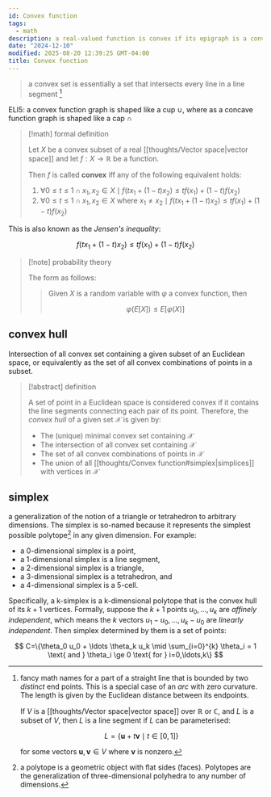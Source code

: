 ```yaml
---
id: Convex function
tags:
  - math
description: a real-valued function is convex if its epigraph is a convex set
date: "2024-12-10"
modified: 2025-08-20 12:39:25 GMT-04:00
title: Convex function
---
```


> a convex set is essentially a set that intersects every line in a line segment [^lineseg]

[^lineseg]:
    fancy math names for a part of a straight line that is bounded by two _distinct_ end points.
    This is a special case of an _arc_ with zero curvature. The length is given by the Euclidean distance between its endpoints.

    If $V$ is a [[thoughts/Vector space|vector space]] over $\mathbb{R}$ or $\mathbb{C}$, and $L$ is a subset of $V$, then $L$ is a line segment if $L$ can be parameterised:

    $$
    L = \{\mathbf{u} + t\mathbf{v} \mid t \in [0,1]\}
    $$

    for some vectors $\mathbf{u}, \mathbf{v} \in V$ where $\mathbf{v}$ is nonzero.

ELI5: a convex function graph is shaped like a cup $\cup$, where as a concave function graph is shaped like a cap $\cap$

> [!math] formal definition
>
> Let $X$ be a convex subset of a real [[thoughts/Vector space|vector space]] and let $f: X \to \mathbb{R}$ be a function.
>
> Then $f$ is called **convex** iff any of the following equivalent holds:
>
> 1. $\forall 0 \le t \le 1 \cap x_{1}, x_{2} \in X \mid f(tx_{1}+(1-t)x_{2}) \le tf(x_{1}) + (1-t)f(x_{2})$
> 2. $\forall 0 \le t \le 1 \cap x_{1}, x_{2} \in X \text{ where } x_{1} \neq x_{2} \mid f(tx_{1}+(1-t)x_{2}) \le tf(x_{1}) + (1-t)f(x_{2})$

This is also known as the _Jensen's inequality_:

$$
f(tx_{1} + (1-t)x_{2}) \le tf(x_{1}) + (1-t)f(x_{2})
$$

> [!note] probability theory
>
> The form as follows:
>
> > Given $X$ is a random variable with $\varphi$ a convex function, then
> >
> > $$
> > \varphi(E[X]) \le E[\varphi{(X)}]
> > $$

## convex hull

Intersection of all convex set containing a given subset of an Euclidean space, or equivalently as the set of all convex combinations of points in a subset.

> [!abstract] definition
>
> A set of point in a Euclidean space is considered convex if it contains the line segments connecting each pair of its point. Therefore, the _convex hull_ of a given set $\mathcal{X}$ is given by:
>
> - The (unique) minimal convex set containing $\mathcal{X}$
> - The intersection of all convex set containing $\mathcal{X}$
> - The set of all convex combinations of points in $\mathcal{X}$
> - The union of all [[thoughts/Convex function#simplex|simplices]] with vertices in $\mathcal{X}$

## simplex

a generalization of the notion of a triangle or tetrahedron to arbitrary dimensions. The simplex is so-named because it represents the simplest possible polytope[^2] in any given dimension. For example:

- a 0-dimensional simplex is a point,
- a 1-dimensional simplex is a line segment,
- a 2-dimensional simplex is a triangle,
- a 3-dimensional simplex is a tetrahedron, and
- a 4-dimensional simplex is a 5-cell.

Specifically, a k-simplex is a k-dimensional polytope that is the convex hull of its $k+1$ vertices.
Formally, suppose the $k+1$ points $u_0, \ldots, u_k$ are _affinely independent_, which means the $k$ vectors $u_1-u_0, \ldots, u_k - u_0$ are _linearly independent_.
Then simplex determined by them is a set of points:

$$
C=\{\theta_0 u_0 + \ldots \theta_k u_k \mid \sum_{i=0}^{k} \theta_i = 1 \text{ and } \theta_i \ge 0 \text{ for } i=0,\ldots,k\}
$$

[^2]: a polytope is a geometric object with flat sides (faces). Polytopes are the generalization of three-dimensional polyhedra to any number of dimensions.
